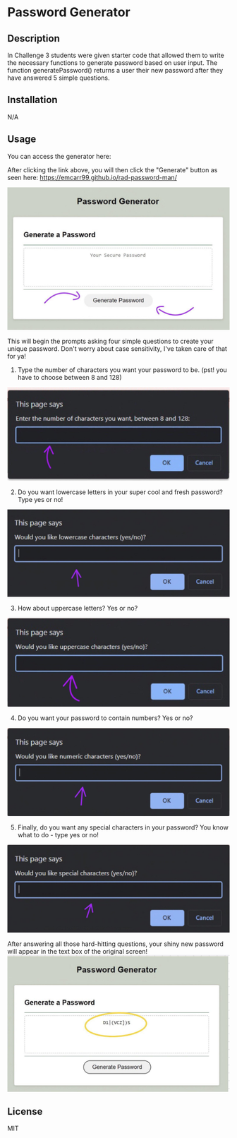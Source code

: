 # Password Generator

## Description
In Challenge 3 students were given starter code that allowed them to write the necessary functions to generate password based on user input. The function generatePassword()  returns a user their new password after they have answered 5 simple questions. 

## Installation
N/A

## Usage
You can access the generator here: 

After clicking the link above, you will then click the "Generate" button as seen here: https://emcarr99.github.io/rad-password-man/

<img src="./Assets\Images\genpasswordbutton.jpg">

This will begin the prompts asking four simple questions to create your unique password. Don't worry about case sensitivity, I've taken care of that for ya!

1. Type the number of characters you want your password to be. (pst! you have to choose between 8 and 128)
<img src="./Assets\Images\numberof.jpg">

2. Do you want lowercase letters in your super cool and fresh password? Type yes or no!
<img src="./Assets\Images\lowercase.jpg">


3. How about uppercase letters? Yes or no?

<img src="./Assets\Images\uppercase.jpg">

4. Do you want your password to contain numbers? Yes or no?
<img src="./Assets\Images\numeric.jpg">

5. Finally, do you want any special characters in your password? You know what to do - type yes or no!
<img src="./Assets\Images\special.jpg">

After answering all those hard-hitting questions, your shiny new password will appear in the text box of the original screen!
<img src="./Assets\Images\randompassword.jpg">




## License
MIT

